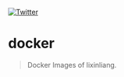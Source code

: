 [![Twitter](https://img.shields.io/badge/twitter-@qq393464140-blue.svg)](http://twitter.com/qq393464140)

# docker
> Docker Images of lixinliang.